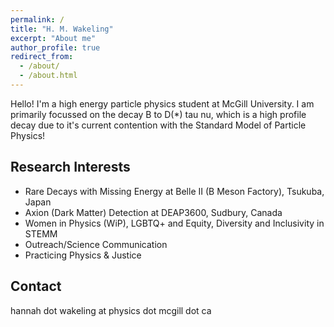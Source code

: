 ```yaml
---
permalink: /
title: "H. M. Wakeling"
excerpt: "About me"
author_profile: true
redirect_from: 
  - /about/
  - /about.html
---
```


Hello! I'm a high energy particle physics student at McGill University. I am primarily focussed on the decay B to D(*) tau nu, which is a high profile decay due to it's current contention with the Standard Model of Particle Physics!

Research Interests
-----
* Rare Decays with Missing Energy at Belle II (B Meson Factory), Tsukuba, Japan
* Axion (Dark Matter) Detection at DEAP3600, Sudbury, Canada
* Women in Physics (WiP), LGBTQ+ and Equity, Diversity and Inclusivity in STEMM
* Outreach/Science Communication
* Practicing Physics & Justice

Contact
-----
hannah dot wakeling at physics dot mcgill dot ca